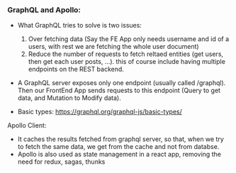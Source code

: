### GraphQL and Apollo:

  * What GraphQL tries to solve is two issues: 
    1. Over fetching data (Say the FE App only needs username and id of a users, with rest we are fetching the whole user document)
    2. Reduce the number of requests to fetch reltaed entities (get users, then get each user posts, ...). this of course include having multiple endpoints on the REST backend.

  * A GraphQL server exposes only one endpoint (usually called /graphql). Then our FrontEnd App sends requests to this endpoint (Query to get data, and Mutation to Modify data).
  * Basic types: https://graphql.org/graphql-js/basic-types/

  Apollo Client: 

  * It caches the results fetched from graphql server, so that, when we try to fetch the same data, we get from the cache and not from databse.
  * Apollo is also used as state management in a react app, removing the need for redux, sagas, thunks